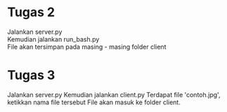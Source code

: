 # Tugas 2

Jalankan server.py  
Kemudian jalankan run_bash.py  
File akan tersimpan pada masing - masing folder client

# Tugas 3
Jalankan server.py
Kemudian jalankan client.py
Terdapat file 'contoh.jpg', ketikkan nama file tersebut
File akan masuk ke folder client.
